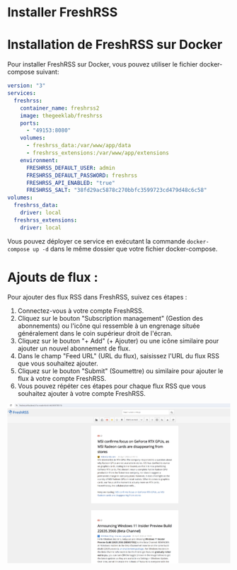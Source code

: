 # Installer FreshRSS

# Installation de FreshRSS sur Docker

Pour installer FreshRSS sur Docker, vous pouvez utiliser le fichier docker-compose suivant:

```yaml
version: "3"
services:
  freshrss:
    container_name: freshrss2
    image: thegeeklab/freshrss
    ports:
      - "49153:8080"
    volumes:
      - freshrss_data:/var/www/app/data
      - freshrss_extensions:/var/www/app/extensions
    environment:
      FRESHRSS_DEFAULT_USER: admin
      FRESHRSS_DEFAULT_PASSWORD: freshrss
      FRESHRSS_API_ENABLED: "true"
      FRESHRSS_SALT: "38fd29ac5878c270bbfc3599723cd479d48c6c58"
volumes:
  freshrss_data:
    driver: local
  freshrss_extensions:
    driver: local

```

Vous pouvez déployer ce service en exécutant la commande `docker-compose up -d` dans le même dossier que votre fichier docker-compose.

# 

# Ajouts de flux :

Pour ajouter des flux RSS dans FreshRSS, suivez ces étapes :

1. Connectez-vous à votre compte FreshRSS.
2. Cliquez sur le bouton "Subscription management" (Gestion des abonnements) ou l'icône qui ressemble à un engrenage située généralement dans le coin supérieur droit de l'écran.
3. Cliquez sur le bouton "+ Add" (+ Ajouter) ou une icône similaire pour ajouter un nouvel abonnement de flux.
4. Dans le champ "Feed URL" (URL du flux), saisissez l'URL du flux RSS que vous souhaitez ajouter.
5. Cliquez sur le bouton "Submit" (Soumettre) ou similaire pour ajouter le flux à votre compte FreshRSS.
6. Vous pouvez répéter ces étapes pour chaque flux RSS que vous souhaitez ajouter à votre compte FreshRSS.

![Untitled](Installer%20FreshRSS%202c33e81751b64c05bb1797d0d6e931be/Untitled.png)